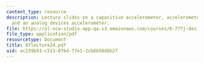```yaml
---
content_type: resource
description: Lecture slides on a capacitive accelerometer, accelerometer fundamentals,
  and an analog devices accelerometer.
file: https://ol-ocw-studio-app-qa.s3.amazonaws.com/courses/6-777j-design-and-fabrication-of-microelectromechanical-devices-spring-2007/ac239b93c513076d77e12cb8b50d6b27_07lecture24.pdf
file_type: application/pdf
resourcetype: Document
title: 07lecture24.pdf
uid: ac239b93-c513-076d-77e1-2cb8b50d6b27
---
```

